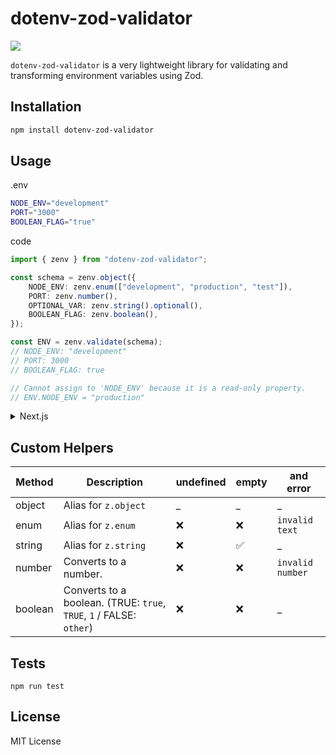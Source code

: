 # dotenv-zod-validator

<p>
<a href="https://www.npmjs.com/package/dotenv-zod-validator"><img src="https://img.shields.io/npm/v/dotenv-zod-validator"></a>
</p>

`dotenv-zod-validator` is a very lightweight library for validating and transforming environment variables using Zod.

## Installation

```bash
npm install dotenv-zod-validator
```

## Usage

.env

```bash
NODE_ENV="development"
PORT="3000"
BOOLEAN_FLAG="true"
```

code

```typescript
import { zenv } from "dotenv-zod-validator";

const schema = zenv.object({
    NODE_ENV: zenv.enum(["development", "production", "test"]),
    PORT: zenv.number(),
    OPTIONAL_VAR: zenv.string().optional(),
    BOOLEAN_FLAG: zenv.boolean(),
});

const ENV = zenv.validate(schema);
// NODE_ENV: "development"
// PORT: 3000
// BOOLEAN_FLAG: true

// Cannot assign to 'NODE_ENV' because it is a read-only property.
// ENV.NODE_ENV = "production"
```

<details>

<summary>Next.js</summary>

file: utils/dotenv.public.ts

```typescript
import { zenv } from "dotenv-zod-validator";

export const schema = zenv.object({
    NEXT_PUBLIC_MY_VALUE: zenv.string(),
});

export const ENV = zenv.validate(schema, {
    NEXT_PUBLIC_MY_VALUE: process.env.NEXT_PUBLIC_MY_VALUE,
});
```

file: utils/dotenv.ts

```typescript
import { zenv } from "dotenv-zod-validator";
import { schema as publicSchema } from "@/utils/dotenv.public";

const schema = zenv.object({
    MY_SECRET: zenv.string(),
});

export const ENV = zenv.validate(publicSchema.merge(schema));
```

</details>

## Custom Helpers

| Method | Description | undefined | empty | and error |
| ---- | ---- | ---- | ---- | ---- |
| object | Alias for `z.object` | _ | _ | _ |
| enum | Alias for `z.enum` | ❌️ | ❌️ | `invalid text` |
| string | Alias for `z.string` | ❌️ | ✅️ | _ |
| number | Converts to a number. | ❌️ | ❌️ | `invalid number` |
| boolean | Converts to a boolean. (TRUE: `true`, `TRUE`, `1` / FALSE: `other`) | ❌️ | ❌️ | _ |

## Tests

```
npm run test
```


## License

MIT License
